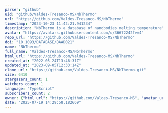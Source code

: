 ```yaml
---
parser: "github"
uid: "github/Valdes-Tresanco-MS/NbThermo"
url: "https://github.com/Valdes-Tresanco-MS/NbThermo"
timestamp: "2023-10-23 11:42:21.941234"
description: "NbThermo is a database of nanobodies melting temperature"
avatar: "https://avatars.githubusercontent.com/u/36672242?v=4"
repo_url: "https://github.com/Valdes-Tresanco-MS/NbThermo"
doi: "10.1093/DATABASE/BAAD021"
name: "NbThermo"
full_name: "Valdes-Tresanco-MS/NbThermo"
html_url: "https://github.com/Valdes-Tresanco-MS/NbThermo"
created_at: "2022-05-24T13:46:31Z"
updated_at: "2023-09-05T12:33:14Z"
clone_url: "https://github.com/Valdes-Tresanco-MS/NbThermo.git"
size: 6410
stargazers_count: 1
watchers_count: 1
language: "TypeScript"
subscribers_count: 2
owner: {"html_url": "https://github.com/Valdes-Tresanco-MS", "avatar_url": "https://avatars.githubusercontent.com/u/36672242?v=4", "login": "Valdes-Tresanco-MS", "type": "User"}
date: "2025-07-19 14:29:58.182669"
---
```

